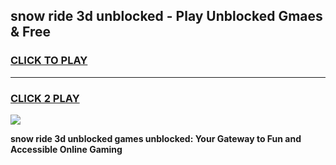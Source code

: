 
## snow ride 3d unblocked - Play Unblocked Gmaes & Free
<h3>
<a href="https://news.freeplayer.one?title=snow_ride_3d_unblocked&ref=16F">CLICK TO PLAY</a></h3>
<hr>

<h3>
<a href="https://news.freeplayer.one?title=snow_ride_3d_unblocked&ref=16F">CLICK 2 PLAY</a>
  
</h3>

<a href="https://news.freeplayer.one?title=snow_ride_3d_unblocked&ref=16F/"><img src="https://clearcache.store/games.png"></a>


**snow ride 3d unblocked games unblocked: Your Gateway to Fun and Accessible Online Gaming**
